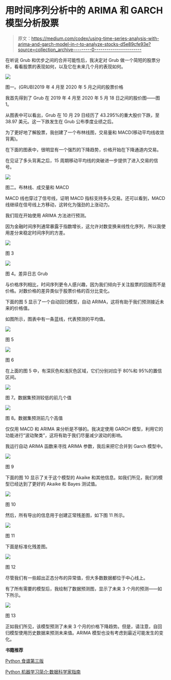 # 用时间序列分析中的 ARIMA 和 GARCH 模型分析股票

> 原文：<https://medium.com/codex/using-time-series-analysis-with-arima-and-garch-model-in-r-to-analyze-stocks-d5e89cfe93e?source=collection_archive---------0----------------------->

在听说 Grub 和优步之间的合并可能性后，我决定对 Grub 做一个简短的股票分析，看看股票的表现如何，以及它在未来几个月的表现如何。

![](img/e8ba16ceb0ca674f6752af8397a04c46.png)

图一。(GRUB)2019 年 4 月至 2020 年 5 月之间的股票价格

我首先得到了 Grub 在 2019 年 4 月至 2020 年 5 月 18 日之间的股价图——图 1。

从图表中可以看出，Grub 在 10 月 29 日经历了 43.295%的重大股价下跌，至 38.97 美元。这一下跌发生在 Grub 公布季度业绩之后。

为了更好地了解股票，我创建了一个布林线图，交易量和 MACD(移动平均线收敛背离)。

在下面的图表中，很明显有一个强烈的下降趋势，价格开始在下降通道内交易。

在见证了多头背离之后，15 周期移动平均线的突破进一步提供了进入交易的信号。

![](img/03e80e55d5b4eb6570caa01aea1c872b.png)

图二。布林线、成交量和 MACD

MACD 线也穿过了信号线，证明 MACD 指标支持多头交易。还可以看到，MACD 线继续在信号线上方移动，这转化为强劲的上涨动力。

我们现在开始使用 ARIMA 方法进行预测。

因为金融时间序列通常暴露于指数增长，这允许对数变换来线性化序列，所以我使用差分来稳定时间序列的方差。

![](img/8076f5261cf249b1b14c29d83dbf03f5.png)

图 3

![](img/12241b97a2e77ea53b6e7b1ac60d226f.png)

图 4。差异日志 Grub

与价格序列相比，时间序列更令人感兴趣，因为我们倾向于关注股票的回报而不是价格。对数价格的差异类似于股票价格的百分比变化。

下面的图 5 显示了一个自动回归模型，自动 ARIMA，这将有助于我们预测接近未来的价格值。

如图所示，图表中有一条蓝线，代表预测的平均值。

![](img/75eb42269570c8b4954a75621d79296b.png)

图 5

![](img/61c5d1e198819dd16e8b7d4bff73367c.png)

图 6

在上面的图 5 中，有深灰色和浅灰色区域，它们分别对应于 80%和 95%的置信区间。

![](img/07c5096b5b7ecf9347c816e39d999dc8.png)

图 7。数据集预测较低的前几个值

![](img/2616e545387829b73ea3b22f06103751.png)

图 8。数据集预测前几个高值

仅仅用 MACD 和 ARIMA 来分析是不够的。我决定使用 GARCH 模型，利用它的功能进行“波动聚类”，这将有助于我们尽量减少波动的影响。

我运行自动 ARIMA 函数来寻找 ARIMA 参数，我后来把它合并到 Garch 模型中。

![](img/a3135a81c60fd779af1767bbfb441fae.png)

图 9

下面的图 10 显示了关于这个模型的 Akaike 和其他信息。如我们所见，我们的模型已经达到了更好的 Akaike 和 Bayes 测试值。

![](img/2dc51ee3fb5439f802e43e78dc9acc7d.png)

图 10

然后，所有导出的信息用于创建正常残差图，如下图 11 所示。

![](img/2fa4ba2aa8030b111a2285634e2d0165.png)

图 11

下面是标准化残差图。

![](img/633e3b9b32e8dbf8b128be72d7e26bd0.png)

图 12

尽管我们有一些超出正态分布的异常值，但大多数数据都位于中心线上。

有了所有需要的模型后，我绘制了数据预测图，显示了未来 3 个月的预测——如下所示。

![](img/e2c006005ba748a89aeef2cdde9fc865.png)

图 13

正如我们所见，该模型预测了未来 3 个月的价格下降趋势。但是，请注意，自回归模型使用历史数据来预测未来值。ARIMA 模型也没有考虑到最近可能发生的变化。

**书籍推荐**

[Python 食谱第三版](https://amzn.to/3bqc7Vy)

[Python 机器学习简介:数据科学家指南](https://amzn.to/39Mi1zI)